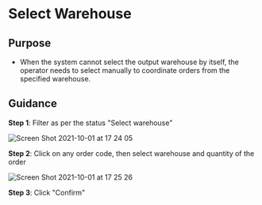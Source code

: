 # Select Warehouse
## Purpose
- When the system cannot select the output warehouse by itself, the operator needs
to select manually to coordinate orders from the specified warehouse.

## Guidance
**Step 1**: Filter as per the status "Select warehouse"

![Screen Shot 2021-10-01 at 17 24 05](https://user-images.githubusercontent.com/24457565/135607795-1c541733-b10e-4d7a-a89c-b5ad6a7313e9.png)


**Step 2**: Click on any order code, then select warehouse and quantity of the order

![Screen Shot 2021-10-01 at 17 25 26](https://user-images.githubusercontent.com/24457565/135607997-9db11068-7b79-403c-a790-c07315aa7d1f.png)


**Step 3**: Click "Confirm"
